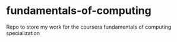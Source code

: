 fundamentals-of-computing
=========================

Repo to store my work for the coursera fundamentals of computing specialization
